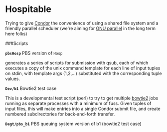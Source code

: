 # Hospitable
Trying to give [Condor](https://research.cs.wisc.edu/htcondor/) the convenience of using a shared file system and a friendly parallel scheduler (we're aiming for [GNU parallel](https://www.gnu.org/software/parallel/) in the long term here folks)

###Scripts

**`pbsHosp`**  PBS version of `Hosp`

generates a series of scripts for submission with qsub, each of which executes a copy of the unix command template for each line of input tuples on stdin, with template args ($1,$2,...) substituted with the corresponding tuple values.

**`Dev/b1`**  Bowtie2 test case

This is a developmental test script (perl) to try to get multiple [bowtie2](http://bowtie-bio.sourceforge.net/bowtie2/index.shtml) jobs running as separate processes with a minimum of fuss.  Given tuples of input files, this will make entries into a single Condor submit file, and create numbered subdirectories for back-and-forth transfer.

**`Degt/pbs_b1`**  PBS queuing system version of b1 (bowtie2 test case)

